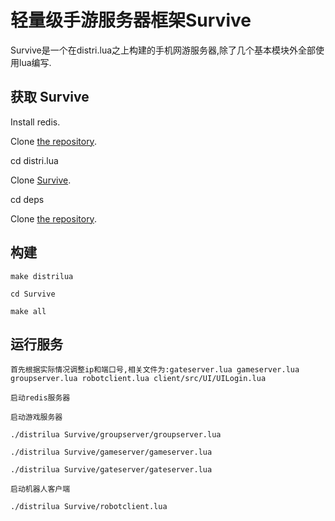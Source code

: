 轻量级手游服务器框架Survive
======

Survive是一个在distri.lua之上构建的手机网游服务器,除了几个基本模块外全部使用lua编写.


获取 Survive
-----------
Install redis.

Clone [the repository](https://github.com/sniperHW/distri.lua).

cd distri.lua

Clone [Survive](https://github.com/sniperHW/survive.lua).

cd deps

Clone [the repository](https://github.com/sniperHW/KendyNet).


构建
------
```
make distrilua

cd Survive

make all

```

运行服务
-------------
```
首先根据实际情况调整ip和端口号,相关文件为:gateserver.lua gameserver.lua groupserver.lua robotclient.lua client/src/UI/UILogin.lua

启动redis服务器

启动游戏服务器

./distrilua Survive/groupserver/groupserver.lua

./distrilua Survive/gameserver/gameserver.lua

./distrilua Survive/gateserver/gateserver.lua

启动机器人客户端

./distrilua Survive/robotclient.lua

```

